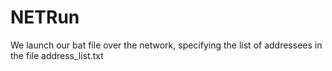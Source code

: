 # NETRun
We launch our bat file over the network, specifying the list of addressees in the file address_list.txt
